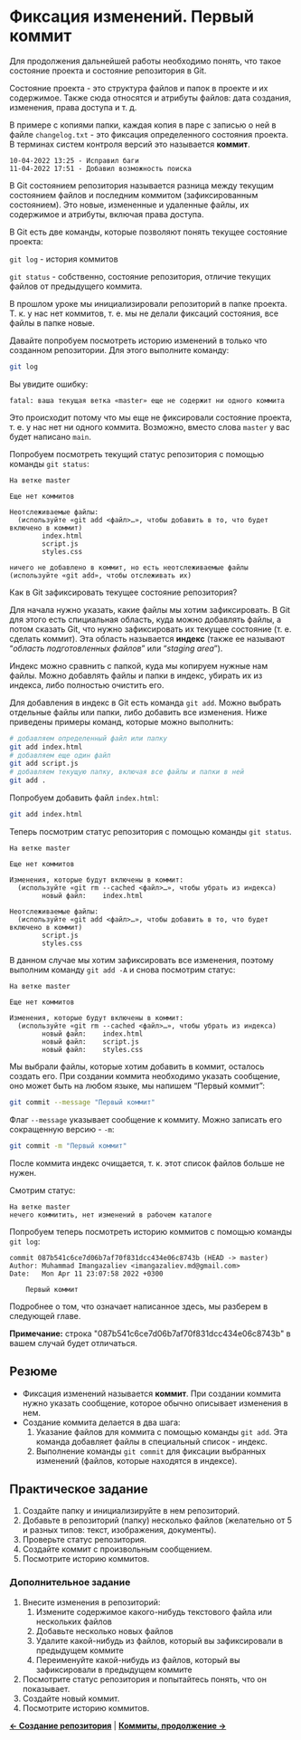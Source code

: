  

# Фиксация изменений. Первый коммит

Для продолжения дальнейшей работы необходимо понять, что такое состояние проекта и состояние репозитория в Git.

Состояние проекта - это структура файлов и папок в проекте и их содержимое. Также сюда относятся и атрибуты файлов: дата создания, изменения, права доступа и т. д.

В примере с копиями папки, каждая копия в паре с записью о ней в файле `changelog.txt` - это фиксация определенного состояния проекта. В терминах систем контроля версий это называется **коммит**.

```
10-04-2022 13:25 - Исправил баги
11-04-2022 17:51 - Добавил возможность поиска
```

В Git состоянием репозитория называется разница между текущим состоянием файлов и последним коммитом (зафиксированным состоянием). Это новые, измененные и удаленные файлы, их содержимое и атрибуты, включая права доступа.

В Git есть две команды, которые позволяют понять текущее состояние проекта:

`git log` - история коммитов

`git status` - собственно, состояние репозитория, отличие текущих файлов от предыдущего коммита.

В прошлом уроке мы инициализировали репозиторий в папке проекта. Т. к. у нас нет коммитов, т. е. мы не делали фиксаций состояния, все файлы в папке новые.

Давайте попробуем посмотреть историю изменений в только что созданном репозитории. Для этого выполните команду:

```bash
git log
```

Вы увидите ошибку:

```
fatal: ваша текущая ветка «master» еще не содержит ни одного коммита
```

Это происходит потому что мы еще не фиксировали состояние проекта, т. е. у нас нет ни одного коммита. Возможно, вместо слова `master` у вас будет написано `main`.

Попробуем посмотреть текущий статус репозитория с помощью команды `git status`:

```
На ветке master

Еще нет коммитов

Неотслеживаемые файлы:
  (используйте «git add <файл>…», чтобы добавить в то, что будет включено в коммит)
        index.html
        script.js
        styles.css

ничего не добавлено в коммит, но есть неотслеживаемые файлы (используйте «git add», чтобы отслеживать их)
```

Как в Git зафиксировать текущее состояние репозитория?

Для начала нужно указать, какие файлы мы хотим зафиксировать. В Git для этого есть спициальная область, куда можно добавлять файлы, а потом сказать Git, что нужно зафиксировать их текущее состояние (т. е. сделать коммит). Эта область называется **индекс** (также ее называют “*область подготовленных файлов*” или “*staging area*”).

Индекс можно сравнить с папкой, куда мы копируем нужные нам файлы. Можно добавлять файлы и папки в индекс, убирать их из индекса, либо полностью очистить его.

Для добавления в индекс в Git есть команда `git add`. Можно выбрать отдельные файлы или папки, либо добавить все изменения. Ниже приведены примеры команд, которые можно выполнить:

```bash
# добавляем определенный файл или папку
git add index.html
# добавляем еще один файл
git add script.js
# добавляем текущую папку, включая все файлы и папки в ней
git add .
```

Попробуем добавить файл `index.html`:

```bash
git add index.html
```

Теперь посмотрим статус репозитория с помощью команды `git status`.

```
На ветке master

Еще нет коммитов

Изменения, которые будут включены в коммит:
  (используйте «git rm --cached <файл>…», чтобы убрать из индекса)
        новый файл:    index.html

Неотслеживаемые файлы:
  (используйте «git add <файл>…», чтобы добавить в то, что будет включено в коммит)
        script.js
        styles.css
```

В данном случае мы хотим зафиксировать все изменения, поэтому выполним команду `git add -A` и снова посмотрим статус:

```
На ветке master

Еще нет коммитов

Изменения, которые будут включены в коммит:
  (используйте «git rm --cached <файл>…», чтобы убрать из индекса)
        новый файл:    index.html
        новый файл:    script.js
        новый файл:    styles.css
```

Мы выбрали файлы, которые хотим добавить в коммит, осталось создать его. При создании коммита необходимо указать сообщение, оно может быть на любом языке, мы напишем “Первый коммит”:

```bash
git commit --message "Первый коммит"
```

Флаг `--message` указывает сообщение к коммиту. Можно записать его сокращенную версию - `-m`:

```bash
git commit -m "Первый коммит"
```

После коммита индекс очищается, т. к. этот список файлов больше не нужен.

Смотрим статус:

```
На ветке master
нечего коммитить, нет изменений в рабочем каталоге
```

Попробуем теперь посмотреть историю коммитов с помощью команды `git log`:

```
commit 087b541c6ce7d06b7af70f831dcc434e06c8743b (HEAD -> master)
Author: Muhammad Imangazaliev <imangazaliev.md@gmail.com>
Date:   Mon Apr 11 23:07:58 2022 +0300

    Первый коммит
```

Подробнее о том, что означает написанное здесь, мы разберем в следующей главе.

**Примечание:** строка "087b541c6ce7d06b7af70f831dcc434e06c8743b" в вашем случай будет отличаться.

## Резюме

- Фиксация изменений называется **коммит**. При создании коммита нужно указать сообщение, которое обычно описывает изменения в нем.
- Создание коммита делается в два шага: 
  1. Указание файлов для коммита с помощью команды `git add`. Эта команда добавляет файлы в специальный список - индекс.
  2. Выполнение команды `git commit` для фиксации выбранных изменений (файлов, которые находятся в индексе).

## Практическое задание

1. Создайте папку и инициализируйте в нем репозиторий.
2. Добавьте в репозиторий (папку) несколько файлов (желательно от 5 и разных типов: текст, изображения, документы).
3. Проверьте статус репозитория.
4. Создайте коммит с произвольным сообщением.
5. Посмотрите историю коммитов.

### Дополнительное задание

1. Внесите изменения в репозиторий: 
   1. Измените содержимое какого-нибудь текстового файла или нескольких файлов
   2. Добавьте несколько новых файлов
   3. Удалите какой-нибудь из файлов, который вы зафиксировали в предыдущем коммите
   4. Переименуйте какой-нибудь из файлов, который вы зафиксировали в предыдущем коммите
2. Посмотрите статус репозитория и попытайтесь понять, что он показывает.
3. Создайте новый коммит.
4. Посмотрите историю коммитов.

**[← Создание репозитория](create-repository.md)** | **[Коммиты, продолжение →](commits-second-part.md)**
